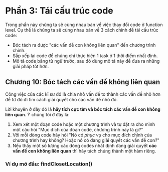 # Phần 3: Tái cấu trúc code

Trong phần này chúng ta sẽ cùng nhau bàn về việc thay đổi code ở function level.
Cụ thể là chúng ta sẽ cùng nhau bàn về 3 cách chính để tái cấu trúc code:
- Bóc tách ra được "các vấn đề con không liên quan" đến chương trình chính.
- Sắp xếp lại code để chúng chỉ thực hiện 1 task ở 1 thời điểm nhất định.
- Mô tả code bằng từ ngữ trước, sau đó dùng mô tả này để đưa ra những giải pháp tốt hơn.

## Chương 10: Bóc tách các vấn đề không liên quan

Công việc của các kĩ sư đó là chia nhỏ vấn đề to thành các vấn đề nhỏ hơn để từ đó đi tìm cách giải quyết cho các vấn đề nhỏ đó.

Lời khuyên ở đây đó là **hãy tích cực tìm và bóc tách các vấn đề con không liên quan**. Ý chúng tôi ở đây là:
1. Xem xét một đoạn code hoặc một chương trình và tự đặt ra cho mình một câu hỏi "Mục đích của đoạn code, chương trình này là gì?"
2. Vỡi mỗi dòng code hãy hỏi "Nó có *phục vụ* cho mục đích chính của chương trình hay không? Hoặc nó có đang giải quyết các vấn đề con?"
3. Nếu thấy một số lượng các dòng codes nhất định đang giải quyết **các vấn đề con không liên quan** thì hãy tách chúng thành một hàm riêng.

### Ví dụ mở đầu: findClosetLocation()
